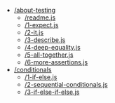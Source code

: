 

<!-- BEGIN TOC -->
- [/about-testing](./about-testing)
  - [/readme.js](./about-testing/readme.js)
  - [/1-expect.js](./about-testing/1-expect.js)
  - [/2-it.js](./about-testing/2-it.js)
  - [/3-describe.js](./about-testing/3-describe.js)
  - [/4-deep-equality.js](./about-testing/4-deep-equality.js)
  - [/5-all-together.js](./about-testing/5-all-together.js)
  - [/6-more-assertions.js](./about-testing/6-more-assertions.js)
- [/conditionals](./conditionals)
  - [/1-if-else.js](./conditionals/1-if-else.js)
  - [/2-sequential-conditionals.js](./conditionals/2-sequential-conditionals.js)
  - [/3-if-else-if-else.js](./conditionals/3-if-else-if-else.js)

<!-- END TOC -->